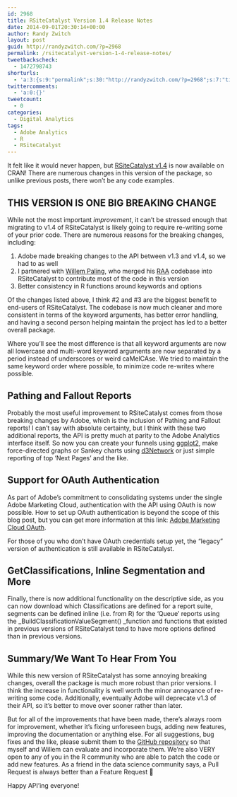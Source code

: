 ```yaml
---
id: 2968
title: RSiteCatalyst Version 1.4 Release Notes
date: 2014-09-01T20:30:14+00:00
author: Randy Zwitch
layout: post
guid: http://randyzwitch.com/?p=2968
permalink: /rsitecatalyst-version-1-4-release-notes/
tweetbackscheck:
  - 1472798743
shorturls:
  - 'a:3:{s:9:"permalink";s:30:"http://randyzwitch.com/?p=2968";s:7:"tinyurl";s:26:"http://tinyurl.com/muxm9ad";s:4:"isgd";s:19:"http://is.gd/d7Ocso";}'
twittercomments:
  - 'a:0:{}'
tweetcount:
  - 0
categories:
  - Digital Analytics
tags:
  - Adobe Analytics
  - R
  - RSiteCatalyst
---
```

It felt like it would never happen, but <a title="RSiteCatalyst CRAN" href="http://cran.r-project.org/web/packages/RSiteCatalyst/index.html" target="_blank">RSiteCatalyst v1.4</a> is now available on CRAN! There are numerous changes in this version of the package, so unlike previous posts, there won&#8217;t be any code examples.

## THIS VERSION IS ONE BIG BREAKING CHANGE

While not the most important _improvement_, it can&#8217;t be stressed enough that migrating to v1.4 of RSiteCatalyst is likely going to require re-writing some of your prior code. There are numerous reasons for the breaking changes, including:

  1. Adobe made breaking changes to the API between v1.3 and v1.4, so we had to as well
  2. I partnered with <a title="Willem Paling GitHub" href="https://github.com/WillemPaling" target="_blank">Willem Paling</a>, who merged his <a title="RAA - Original Source for RSiteCatalyst 1.4" href="https://github.com/WillemPaling/RAA" target="_blank">RAA</a> codebase into RSiteCatalyst to contribute most of the code in this version
  3. Better consistency in R functions around keywords and options

Of the changes listed above, I think #2 and #3 are the biggest benefit to end-users of RSiteCatalyst. The codebase is now much cleaner and more consistent in terms of the keyword arguments, has better error handling, and having a second person helping maintain the project has led to a better overall package.

Where you&#8217;ll see the most difference is that all keyword arguments are now all lowercase and multi-word keyword arguments are now separated by a period instead of underscores or weird caMelCAse. We tried to maintain the same keyword order where possible, to minimize code re-writes where possible.
  

  


## Pathing and Fallout Reports

Probably the most useful improvement to RSiteCatalyst comes from those breaking changes by Adobe, which is the inclusion of Pathing and Fallout reports! I can&#8217;t say with absolute certainty, but I think with these two additional reports, the API is pretty much at parity to the Adobe Analytics interface itself. So now you can create your funnels using <a title="ggplot2 documentation" href="http://ggplot2.org/" target="_blank">ggplot2</a>, make force-directed graphs or Sankey charts using <a title="d3Network documentation" href="http://christophergandrud.github.io/d3Network/" target="_blank">d3Network</a> or just simple reporting of top &#8216;Next Pages&#8217; and the like.

## Support for OAuth Authentication

As part of Adobe&#8217;s commitment to consolidating systems under the single Adobe Marketing Cloud, authentication with the API using OAuth is now possible. How to set up OAuth authentication is beyond the scope of this blog post, but you can get more information at this link: <a title="Adobe Marketing Cloud OAuth" href="https://marketing.adobe.com/resources/help/en_US/mcloud/link_accounts.html" target="_blank">Adobe Marketing Cloud OAuth</a>.

For those of you who don&#8217;t have OAuth credentials setup yet, the &#8220;legacy&#8221; version of authentication is still available in RSiteCatalyst.

## GetClassifications, Inline Segmentation and More

Finally, there is now additional functionality on the descriptive side, as you can now download which Classifications are defined for a report suite, segments can be defined inline (i.e. from R) for the &#8216;Queue&#8217; reports using the _BuildClassificationValueSegment() _function and functions that existed in previous versions of RSiteCatalyst tend to have more options defined than in previous versions.

## Summary/We Want To Hear From You

While this new version of RSiteCatalyst has some annoying breaking changes, overall the package is much more robust than prior versions. I think the increase in functionality is well worth the minor annoyance of re-writing some code. Additionally, eventually Adobe will deprecate v1.3 of their API, so it&#8217;s better to move over sooner rather than later.

But for all of the improvements that have been made, there&#8217;s always room for improvement, whether it&#8217;s fixing unforeseen bugs, adding new features, improving the documentation or anything else. For all suggestions, bug fixes and the like, please submit them to the <a title="RSiteCatalyst GitHub" href="https://github.com/randyzwitch/RSiteCatalyst" target="_blank">GitHub repository</a> so that myself and Willem can evaluate and incorporate them. We&#8217;re also VERY open to any of you in the R community who are able to patch the code or add new features. As a friend in the data science community says, a Pull Request is always better than a Feature Request 🙂

Happy API&#8217;ing everyone!

&nbsp;